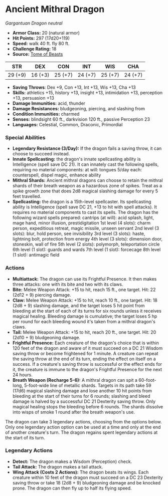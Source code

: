 # Ancient Mithral Dragon

*Gargantuan* *Dragon* *neutral*

- **Armor Class:** 20 (natural armor)
- **Hit Points:** 297 (17d20+119)
- **Speed:** walk 40 ft. fly 80 ft.
- **Challenge Rating:** 18
- **Source:** [Tome of Beasts](https://koboldpress.com/kpstore/product/tome-of-beasts-for-5th-edition-print/)

| STR | DEX | CON | INT | WIS | CHA |
| --- | --- | --- | --- | --- | --- |
| 29 (+9) | 16 (+3) | 25 (+7) | 24 (+7) | 25 (+7) | 24 (+7) |

- **Saving Throws**: Dex +9, Con +13, Int +13, Wis +13, Cha +13
- **Skills:** athletics +15, history +13, insight +13, intimidation +13, perception +13, persuasion +13
- **Damage Immunities:** acid, thunder
- **Damage Resistances:** bludgeoning, piercing, and slashing from
- **Condition Immunities:** charmed
- **Senses:** blindsight 60 ft., darkvision 120 ft., passive Perception 23
- **Languages:** Celestial, Common, Draconic, Primordial
### Special Abilities
- **Legendary Resistance (3/Day):** If the dragon fails a saving throw, it can choose to succeed instead.
- **Innate Spellcasting:** the dragon's innate spellcasting ability is Intelligence (spell save DC 21). It can innately cast the following spells, requiring no material components:  at will: tongues  5/day each: counterspell, dispel magic, enhance ability
- **Mithral Shards:** Ancient mithral dragons can choose to retain the mithral shards of their breath weapon as a hazardous zone of spikes. Treat as a spike growth zone that does 2d8 magical slashing damage for every 5 feet travelled.
- **Spellcasting:** the dragon is a 15th-level spellcaster. Its spellcasting ability is Intelligence (spell save DC 21, +13 to hit with spell attacks). It requires no material components to cast its spells. The dragon has the following wizard spells prepared:  cantrips (at will): acid splash, light, mage hand, minor illusion, prestidigitation  1st level (4 slots): charm person, expeditious retreat, magic missile, unseen servant  2nd level (3 slots): blur, hold person, see invisibility  3rd level (3 slots): haste, lightning bolt, protection from energy  4th level (3 slots): dimension door, stoneskin, wall of fire  5th level (2 slots): polymorph, teleportation circle  6th level (1 slot): guards and wards  7th level (1 slot): forcecage  8th level (1 slot): antimagic field
### Actions
- **Multiattack:** The dragon can use its Frightful Presence. It then makes three attacks: one with its bite and two with its claws.
- **Bite:** Melee Weapon Attack: +15 to hit, reach 15 ft., one target. Hit: 22 (2d12 + 9) piercing damage.
- **Claw:** Melee Weapon Attack: +15 to hit, reach 10 ft., one target. Hit: 18 (2d8 + 9) slashing damage, and the target loses 5 hit point from bleeding at the start of each of its turns for six rounds unless it receives magical healing. Bleeding damage is cumulative; the target loses 5 hp per round for each bleeding wound it's taken from a mithral dragon's claws.
- **Tail:** Melee Weapon Attack: +15 to hit, reach 20 ft., one target. Hit: 20 (2d10 + 9) bludgeoning damage.
- **Frightful Presence:** Each creature of the dragon's choice that is within 120 feet of the dragon and aware of it must succeed on a DC 21 Wisdom saving throw or become frightened for 1 minute. A creature can repeat the saving throw at the end of its turn, ending the effect on itself on a success. If a creature's saving throw is successful or the effect ends for it, the creature is immune to the dragon's Frightful Presence for the next 24 hours.
- **Breath Weapon (Recharge 5-6):** A mithral dragon can spit a 60-foot-long, 5-foot-wide line of metallic shards. Targets in its path take 59 (17d6) magical slashing damage and lose another 10 hit points from bleeding at the start of their turns for 6 rounds; slashing and bleed damage is halved by a successful DC 21 Dexterity saving throw. Only magical healing stops the bleeding before 6 rounds. The shards dissolve into wisps of smoke 1 round after the breath weapon's use.

The dragon can take 3 legendary actions, choosing from the options below. Only one legendary action option can be used at a time and only at the end of another creature's turn. The dragon regains spent legendary actions at the start of its turn.
### Legendary Actions
- **Detect:** The dragon makes a Wisdom (Perception) check.
- **Tail Attack:** The dragon makes a tail attack.
- **Wing Attack (Costs 2 Actions):** The dragon beats its wings. Each creature within 10 feet of the dragon must succeed on a DC 23 Dexterity saving throw or take 18 (2d8 + 9) bludgeoning damage and be knocked prone. The dragon can then fly up to half its flying speed.
